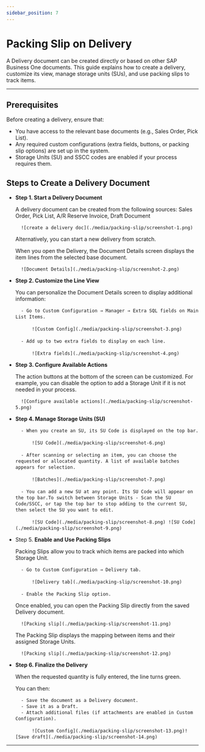 ```yaml
---
sidebar_position: 7
---
```


# Packing Slip on Delivery

A Delivery document can be created directly or based on other SAP Business One documents. This guide explains how to create a delivery, customize its view, manage storage units (SUs), and use packing slips to track items.

---

## Prerequisites

Before creating a delivery, ensure that:

- You have access to the relevant base documents (e.g., Sales Order, Pick List).
- Any required custom configurations (extra fields, buttons, or packing slip options) are set up in the system.
- Storage Units (SU) and SSCC codes are enabled if your process requires them.

## Steps to Create a Delivery Document

- **Step 1. Start a Delivery Document**

    A delivery document can be created from the following sources: Sales Order, Pick List, A/R Reserve Invoice, Draft Document

        ![create a delivery doc](./media/packing-slip/screenshot-1.png)

    Alternatively, you can start a new delivery from scratch.

    When you open the Delivery, the Document Details screen displays the item lines from the selected base document.

        ![Document Details](./media/packing-slip/screenshot-2.png)

- **Step 2. Customize the Line View**

    You can personalize the Document Details screen to display additional information:

        - Go to Custom Configuration → Manager → Extra SQL fields on Main List Items.

            ![Custom Config](./media/packing-slip/screenshot-3.png)

        - Add up to two extra fields to display on each line.

            ![Extra fields](./media/packing-slip/screenshot-4.png)

- **Step 3. Configure Available Actions**

    The action buttons at the bottom of the screen can be customized. For example, you can disable the option to add a Storage Unit if it is not needed in your process.

        ![Configure available actions](./media/packing-slip/screenshot-5.png)

- **Step 4. Manage Storage Units (SU)**

        - When you create an SU, its SU Code is displayed on the top bar.

            ![SU Code](./media/packing-slip/screenshot-6.png)

        - After scanning or selecting an item, you can choose the requested or allocated quantity. A list of available batches appears for selection.

            ![Batches](./media/packing-slip/screenshot-7.png)

        - You can add a new SU at any point. Its SU Code will appear on the top bar.To switch between Storage Units - Scan the SU Code/SSCC, or tap the top bar to stop adding to the current SU, then select the SU you want to edit.

            ![SU Code](./media/packing-slip/screenshot-8.png) ![SU Code](./media/packing-slip/screenshot-9.png)

- Step 5. **Enable and Use Packing Slips**

    Packing Slips allow you to track which items are packed into which Storage Unit.

        - Go to Custom Configuration → Delivery tab.

            ![Delivery tab](./media/packing-slip/screenshot-10.png)

        - Enable the Packing Slip option.

    Once enabled, you can open the Packing Slip directly from the saved Delivery document.

        ![Packing slip](./media/packing-slip/screenshot-11.png)

    The Packing Slip displays the mapping between items and their assigned Storage Units.

        ![Packing slip](./media/packing-slip/screenshot-12.png)

- **Step 6. Finalize the Delivery**

    When the requested quantity is fully entered, the line turns green.

    You can then:

        - Save the document as a Delivery document.
        - Save it as a Draft.
        - Attach additional files (if attachments are enabled in Custom Configuration).

            ![Custom Config](./media/packing-slip/screenshot-13.png)![Save draft](./media/packing-slip/screenshot-14.png)

---
